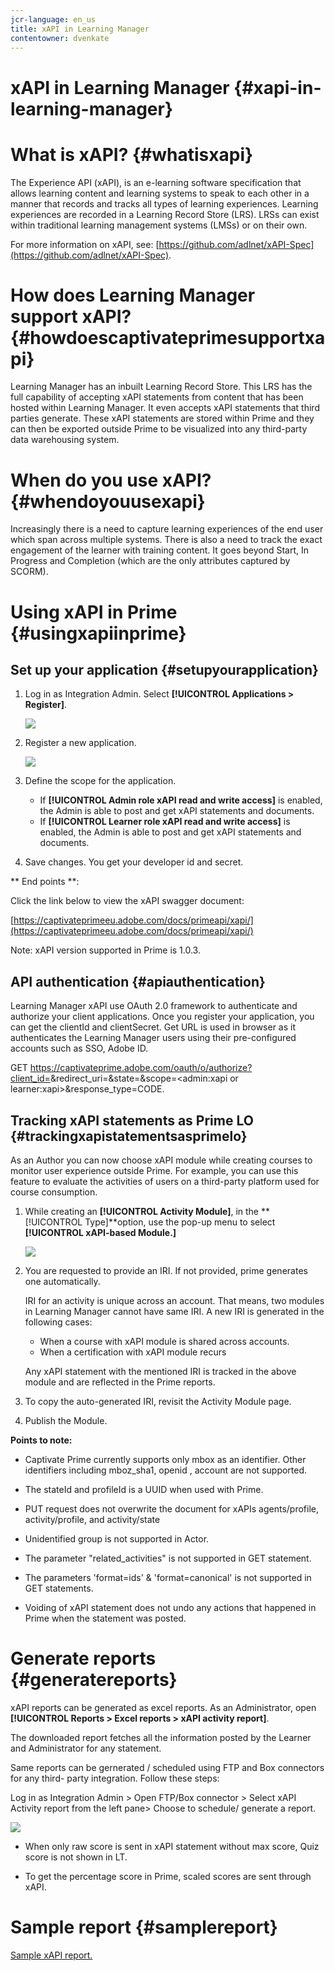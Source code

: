 ```yaml
---
jcr-language: en_us
title: xAPI in Learning Manager
contentowner: dvenkate
---
```



# xAPI in Learning Manager {#xapi-in-learning-manager}

# What is xAPI? {#whatisxapi}

The Experience API (xAPI), is an e-learning software specification that allows learning content and learning systems to speak to each other in a manner that records and tracks all types of learning experiences. Learning experiences are recorded in a Learning Record Store (LRS). LRSs can exist within traditional learning management systems (LMSs) or on their own.

For more information on xAPI,  see:   [https://github.com/adlnet/xAPI-Spec](https://github.com/adlnet/xAPI-Spec).

# How does Learning Manager support xAPI? {#howdoescaptivateprimesupportxapi}

Learning Manager has an inbuilt Learning Record Store. This LRS has the full capability of accepting xAPI statements from content that has been hosted within Learning Manager. It even accepts xAPI statements that third parties generate. These xAPI statements are stored within Prime and they can then be exported outside Prime to be visualized into any third-party data warehousing system.

# When do you use xAPI? {#whendoyouusexapi}

Increasingly there is a need to capture learning experiences of the end user which span across multiple systems.  There is also a need to track the exact engagement of the learner with training content. It goes beyond Start, In Progress and Completion (which are the only attributes captured by SCORM).

# Using xAPI in Prime {#usingxapiinprime}

## Set up your application {#setupyourapplication}

1. Log in as Integration Admin. Select **[!UICONTROL Applications > Register]**.

   ![](assets/appregistration.png)

1. Register a new application.

   ![](assets/appregistration.png)

1. Define the scope for the application.

   * If **[!UICONTROL Admin role xAPI read and write access]** is enabled, the Admin is able to post and get xAPI statements and documents.
   * If **[!UICONTROL Learner role xAPI read and write access]** is enabled, the Admin is able to post and get xAPI statements and documents.

1. Save changes. You get your developer id and secret.

** End points **:

Click the link below to view the xAPI swagger document:

[https://captivateprimeeu.adobe.com/docs/primeapi/xapi/](https://captivateprimeeu.adobe.com/docs/primeapi/xapi/)

Note:  xAPI  version supported in Prime is 1.0.3.

## API authentication {#apiauthentication}

Learning Manager xAPI use OAuth 2.0 framework to authenticate and authorize your client applications. Once you register your application, you can get the clientId and clientSecret. Get URL is used in  browser  as it authenticates the Learning Manager users using their pre-configured accounts such as SSO, Adobe ID. 

GET https://captivateprime.adobe.com/oauth/o/authorize?client_id=<Enter your clientId>&redirect_uri=<Enter a url to redirect to>&state=<Any String data>&scope=<admin:xapi or learner:xapi>&response_type=CODE.

## Tracking xAPI statements as Prime LO {#trackingxapistatementsasprimelo}

As an Author you can now choose xAPI module while creating courses to monitor user experience outside Prime. For example, you can use this feature to evaluate the activities of users on a third-party platform used for course consumption.

1. While creating an **[!UICONTROL Activity Module]**, in the  **[!UICONTROL Type]**option, use the pop-up menu to select  **[!UICONTROL xAPI-based Module.]**

   ![](assets/xapimodulecreation.png)

1. You are requested to provide an IRI. If not provided, prime generates one automatically.

   IRI for an activity is unique across an account. That means, two modules in Learning Manager cannot have  same  IRI. A new IRI is generated in the following cases:

   * When a course with  xAPI  module is shared across accounts.
   * When a certification with xAPI module recurs

    

   Any xAPI statement with the mentioned IRI is tracked in the above module and are reflected in the Prime reports. 

1. To copy the auto-generated IRI, revisit the Activity Module page.
1. Publish the Module.

**Points to note:**

* Captivate Prime currently supports  only   mbox  as an identifier. Other identifiers including mboz_sha1,  openid , account are not supported.

* The stateId and profileId is a UUID when used with Prime.
* PUT request does not overwrite the document for xAPIs agents/profile, activity/profile, and  activity/state
* Unidentified  group is not supported in Actor.
* The parameter "related_activities" is not supported in  GET  statement.
* The parameters 'format=ids' & 'format=canonical' is not supported in GET statements.
* Voiding of  xAPI  statement does not undo any actions that happened in Prime when the statement was posted.

# Generate reports {#generatereports}

xAPI  reports can be generated as excel reports. As an Administrator, open **[!UICONTROL Reports > Excel reports > xAPI activity report]**.

The downloaded report fetches all the information posted by the Learner and Administrator for any statement.

Same reports can be  gernerated / scheduled using FTP and Box connectors for any  third- party integration. Follow these steps:

Log in as Integration Admin > Open FTP/Box connector > Select xAPI Activity report from the left pane> Choose to schedule/ generate a report.

![](assets/xapischedule.png)

* When  only  raw score is sent in  xAPI  statement without  max  score, Quiz score is not shown in LT.

* To get the percentage score in Prime,  scaled  scores are sent through xAPI.

# Sample report {#samplereport}

[Sample xAPI report.](assets/xapireport8842560559890766717csv.zip)  